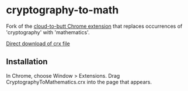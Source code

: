 cryptography-to-math
=============

Fork of the [cloud-to-butt Chrome extension](https://github.com/panicsteve/cloud-to-butt) that replaces occurrences of 'cryptography' with 'mathematics'.

[Direct download of crx file](https://github.com/gabrielg/cryptography-to-mathematics/blob/master/CryptographyToMathematics.crx?raw=true)

Installation
------------

In Chrome, choose Window > Extensions.  Drag CryptographyToMathematics.crx into the page that appears.
